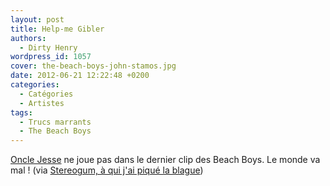 ```yaml
---
layout: post
title: Help-me Gibler
authors:
  - Dirty Henry
wordpress_id: 1057
cover: the-beach-boys-john-stamos.jpg
date: 2012-06-21 12:22:48 +0200
categories:
  - Catégories
  - Artistes
tags:
  - Trucs marrants
  - The Beach Boys
---
```


[Oncle Jesse](http://fr.wikipedia.org/wiki/La_F%C3%AAte_%C3%A0_la_maison) ne
joue pas dans le dernier clip des Beach Boys. Le monde va mal ! (via
[Stereogum, à qui j'ai piqué la blague](http://stereogum.com/1069442/the-beach-boys-thats-why-god-made-the-radio-video))
